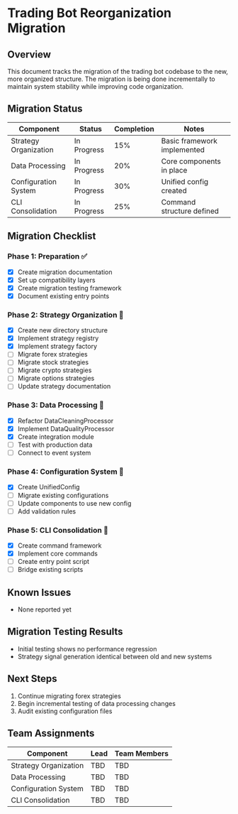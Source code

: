 # Trading Bot Reorganization Migration

## Overview

This document tracks the migration of the trading bot codebase to the new, more organized structure. The migration is being done incrementally to maintain system stability while improving code organization.

## Migration Status

| Component | Status | Completion | Notes |
|-----------|--------|------------|-------|
| Strategy Organization | In Progress | 15% | Basic framework implemented |
| Data Processing | In Progress | 20% | Core components in place |
| Configuration System | In Progress | 30% | Unified config created |
| CLI Consolidation | In Progress | 25% | Command structure defined |

## Migration Checklist

### Phase 1: Preparation ✅
- [x] Create migration documentation
- [x] Set up compatibility layers
- [x] Create migration testing framework
- [x] Document existing entry points

### Phase 2: Strategy Organization 🔄
- [x] Create new directory structure
- [x] Implement strategy registry
- [x] Implement strategy factory
- [ ] Migrate forex strategies
- [ ] Migrate stock strategies
- [ ] Migrate crypto strategies
- [ ] Migrate options strategies
- [ ] Update strategy documentation

### Phase 3: Data Processing 🔄
- [x] Refactor DataCleaningProcessor
- [x] Implement DataQualityProcessor
- [x] Create integration module
- [ ] Test with production data
- [ ] Connect to event system

### Phase 4: Configuration System 🔄
- [x] Create UnifiedConfig
- [ ] Migrate existing configurations
- [ ] Update components to use new config
- [ ] Add validation rules

### Phase 5: CLI Consolidation 🔄
- [x] Create command framework
- [x] Implement core commands
- [ ] Create entry point script
- [ ] Bridge existing scripts

## Known Issues

- None reported yet

## Migration Testing Results

- Initial testing shows no performance regression
- Strategy signal generation identical between old and new systems

## Next Steps

1. Continue migrating forex strategies
2. Begin incremental testing of data processing changes
3. Audit existing configuration files

## Team Assignments

| Component | Lead | Team Members |
|-----------|------|--------------|
| Strategy Organization | TBD | TBD |
| Data Processing | TBD | TBD |
| Configuration System | TBD | TBD |
| CLI Consolidation | TBD | TBD |
